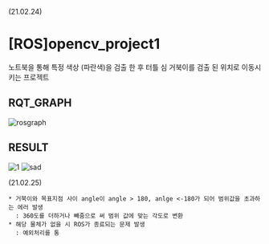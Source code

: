 (21.02.24)
# [ROS]opencv_project1
노트북을 통해 특정 색상 (파란색)을 검출 한 후 터틀 심 거북이를 검출 된 위치로 이동시키는 프로젝트
## RQT_GRAPH
![rosgraph](https://user-images.githubusercontent.com/79581819/109004754-84f5e900-76ec-11eb-85fc-a05972cb8ff5.png)
## RESULT
![1](https://user-images.githubusercontent.com/79581819/109004988-cdada200-76ec-11eb-8bac-848983b45ef1.jpg)
![sad](https://user-images.githubusercontent.com/79581819/109004884-aa82f280-76ec-11eb-87f5-32f2adeb3fa9.jpg)

(21.02.25)
```
* 거북이와 목표지점 사이 angle이 angle > 180, anlge <-180가 되어 범위값을 초과하는 에러 발생
  : 360도를 더하거나 빼줌으로 써 범위 값에 맞는 각도로 변환
* 해당 물체가 없을 시 ROS가 종료되는 문제 발생
  : 예외처리를 통
```
